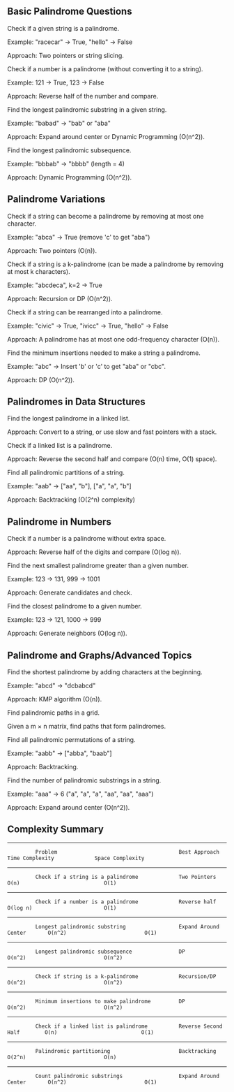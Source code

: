 ## Basic Palindrome Questions

Check if a given string is a palindrome.

Example: "racecar" → True, "hello" → False

Approach: Two pointers or string slicing.


Check if a number is a palindrome (without converting it to a string).

Example: 121 → True, 123 → False

Approach: Reverse half of the number and compare.


Find the longest palindromic substring in a given string.

Example: "babad" → "bab" or "aba"

Approach: Expand around center or Dynamic Programming (O(n^2)).


Find the longest palindromic subsequence.

Example: "bbbab" → "bbbb" (length = 4)

Approach: Dynamic Programming (O(n^2)).


## Palindrome Variations

Check if a string can become a palindrome by removing at most one character.

Example: "abca" → True (remove 'c' to get "aba")

Approach: Two pointers (O(n)).



Check if a string is a k-palindrome (can be made a palindrome by removing at most k characters).

Example: "abcdeca", k=2 → True

Approach: Recursion or DP (O(n^2)).


Check if a string can be rearranged into a palindrome.

Example: "civic" → True, "ivicc" → True, "hello" → False

Approach: A palindrome has at most one odd-frequency character (O(n)).


Find the minimum insertions needed to make a string a palindrome.

Example: "abc" → Insert 'b' or 'c' to get "aba" or "cbc".

Approach: DP (O(n^2)).


## Palindromes in Data Structures

Find the longest palindrome in a linked list.

Approach: Convert to a string, or use slow and fast pointers with a stack.


Check if a linked list is a palindrome.

Approach: Reverse the second half and compare (O(n) time, O(1) space).


Find all palindromic partitions of a string.

Example: "aab" → ["aa", "b"], ["a", "a", "b"]

Approach: Backtracking (O(2^n) complexity)


## Palindrome in Numbers

Check if a number is a palindrome without extra space.

Approach: Reverse half of the digits and compare (O(log n)).


Find the next smallest palindrome greater than a given number.

Example: 123 → 131, 999 → 1001

Approach: Generate candidates and check.


Find the closest palindrome to a given number.

Example: 123 → 121, 1000 → 999

Approach: Generate neighbors (O(log n)).

## Palindrome and Graphs/Advanced Topics

Find the shortest palindrome by adding characters at the beginning.

Example: "abcd" → "dcbabcd"

Approach: KMP algorithm (O(n)).


Find palindromic paths in a grid.

Given a m × n matrix, find paths that form palindromes.


Find all palindromic permutations of a string.

Example: "aabb" → ["abba", "baab"]

Approach: Backtracking.


Find the number of palindromic substrings in a string.

Example: "aaa" → 6 ("a", "a", "a", "aa", "aa", "aaa")

Approach: Expand around center (O(n^2)).



## Complexity Summary

-----------------------------------------------------------------------------------------------------------------------------------
             Problem	                                   Best Approach	          Time Complexity	          Space Complexity
-----------------------------------------------------------------------------------------------------------------------------------            
             Check if a string is a palindrome             Two Pointers	              O(n)	                         O(1)
-----------------------------------------------------------------------------------------------------------------------------------
             Check if a number is a palindrome	           Reverse half	              O(log n)	                     O(1)
-----------------------------------------------------------------------------------------------------------------------------------
             Longest palindromic substring	               Expand Around Center	      O(n^2)	                     O(1)
-----------------------------------------------------------------------------------------------------------------------------------
             Longest palindromic subsequence	           DP	                      O(n^2)	                     O(n^2)
------------------------------------------------------------------------------------------------------------------------------------
             Check if string is a k-palindrome	           Recursion/DP	              O(n^2)	                     O(n^2)
------------------------------------------------------------------------------------------------------------------------------------
             Minimum insertions to make palindrome	       DP	                      O(n^2)	                     O(n^2)
------------------------------------------------------------------------------------------------------------------------------------
             Check if a linked list is palindrome	       Reverse Second Half	      O(n)	                         O(1)
------------------------------------------------------------------------------------------------------------------------------------
             Palindromic partitioning	                   Backtracking	              O(2^n)	                     O(n)
------------------------------------------------------------------------------------------------------------------------------------
             Count palindromic substrings	               Expand Around Center	      O(n^2)	                     O(1)